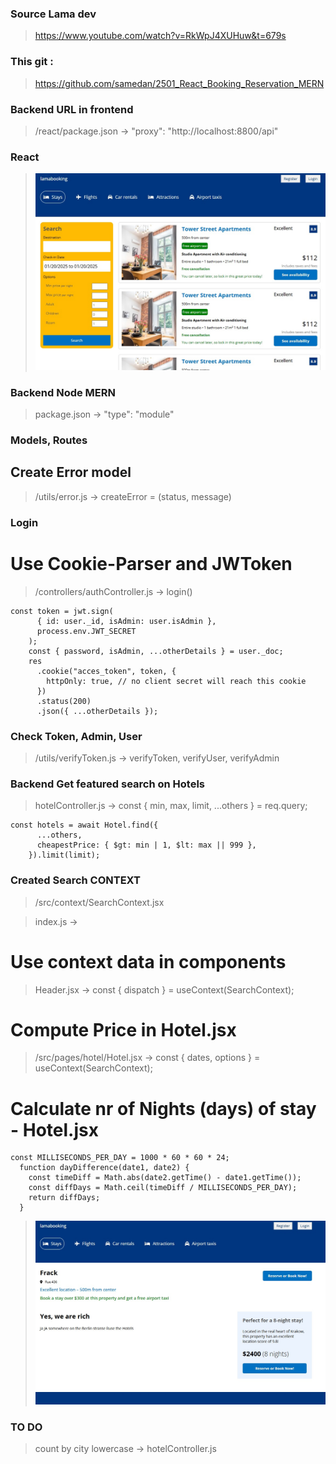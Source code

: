 ### Source Lama dev

> https://www.youtube.com/watch?v=RkWpJ4XUHuw&t=679s

### This git :

> https://github.com/samedan/2501_React_Booking_Reservation_MERN

### Backend URL in frontend

> /react/package.json -> "proxy": "http://localhost:8800/api"

### React

> ![React](https://github.com/samedan/2501_React_Booking_Reservation_MERN/blob/main/_images/01printscreen.jpg)

### Backend Node MERN

> package.json -> "type": "module"

### Models, Routes

## Create Error model

> /utils/error.js -> createError = (status, message)

### Login

# Use Cookie-Parser and JWToken

> /controllers/authController.js -> login()

```
const token = jwt.sign(
      { id: user._id, isAdmin: user.isAdmin },
      process.env.JWT_SECRET
    );
    const { password, isAdmin, ...otherDetails } = user._doc;
    res
      .cookie("acces_token", token, {
        httpOnly: true, // no client secret will reach this cookie
      })
      .status(200)
      .json({ ...otherDetails });
```

### Check Token, Admin, User

> /utils/verifyToken.js -> verifyToken, verifyUser, verifyAdmin

### Backend Get featured search on Hotels

> hotelController.js -> const { min, max, limit, ...others } = req.query;

```
const hotels = await Hotel.find({
      ...others,
      cheapestPrice: { $gt: min | 1, $lt: max || 999 },
    }).limit(limit);
```

### Created Search CONTEXT

> /src/context/SearchContext.jsx

> index.js -> <SearchContextProvider><App /></SearchContextProvider>

# Use context data in components

> Header.jsx -> const { dispatch } = useContext(SearchContext);

# Compute Price in Hotel.jsx

> /src/pages/hotel/Hotel.jsx -> const { dates, options } = useContext(SearchContext);

# Calculate nr of Nights (days) of stay - Hotel.jsx

```
const MILLISECONDS_PER_DAY = 1000 * 60 * 60 * 24;
  function dayDifference(date1, date2) {
    const timeDiff = Math.abs(date2.getTime() - date1.getTime());
    const diffDays = Math.ceil(timeDiff / MILLISECONDS_PER_DAY);
    return diffDays;
  }
```

> ![Nr of nights](https://github.com/samedan/2501_React_Booking_Reservation_MERN/blob/main/_images/02printscreen.jpg)

### TO DO

> count by city lowercase -> hotelController.js
